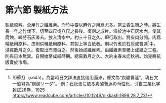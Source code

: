 # 第六節    製紙方法

製紙原料。全用竹之纖維素。而竹中要以麻竹之用爲尤多。當立春生筍之時。將生長一年之竹伐下。切至四尺或八尺之長後。復割之成片。浸於池中石灰水內。使其腐蝕。繼將石灰滌去。放入清水中。約三十日之久。即行取出。將皮肉分開。肉爲精紙用原料。皮則供粗紙用原料。其製上等白紙者。則以竹煮於石灰或曹達[^1]中。浸經數月之久。復取出而漂白之。然後始成纖維素。由纖維素至轆上成紙之工程。則與日本無異。自開始至成紙時期。總需數月之久。大約由春末迄秋初。始克將紙販賣於市場。

[^1]: 即蘇打（soda）。為當時日文譯法直接借用而來，原文為“炭酸曹逹”，現日文一般寫為“炭酸ソーダ”。
例：石灰法に依る炭酸曹逹の苛性化，引自工業化学雑誌28卷，1925 https://www.readcube.com/articles/10.1246/nikkashi1898.28.7_731

